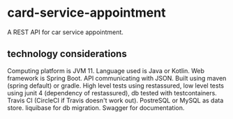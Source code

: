 # card-service-appointment

A REST API for car service appointment.

## technology considerations

Computing platform is JVM 11.
Language used is Java or Kotlin.
Web framework is Spring Boot.
API communicating with JSON.
Built using maven (spring default) or gradle.
High level tests using restassured, low level tests using junit 4 (dependency of restassured), db tested with testcontainers.
Travis CI (CircleCI if Travis doesn't work out).
PostreSQL or MySQL as data store.
liquibase for db migration.
Swagger for documentation.
